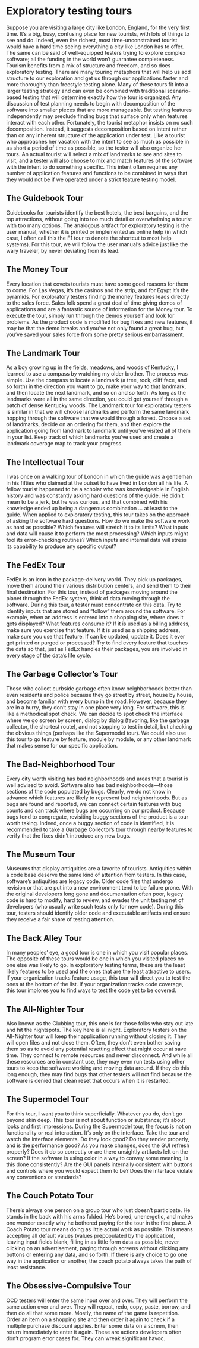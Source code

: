 # Exploratory testing tours

Suppose you are visiting a large city like London, England, for the very first time. It’s a big, busy, confusing place for new tourists, with lots of things to see and do. Indeed, even the richest, most time-unconstrained tourist would have a hard time seeing everything a city like London has to offer. The same can be said of well-equipped testers trying to explore complex software; all the funding in the world won’t guarantee completeness.
Tourism benefits from a mix of structure and freedom, and so does exploratory testing. There are many touring metaphors that will help us add structure to our exploration and get us through our applications faster and more thoroughly than freestyle testing alone. Many of these tours fit into a larger testing strategy and can even be combined with traditional scenario-based testing that will determine exactly how the tour is organized.
Any discussion of test planning needs to begin with decomposition of the software into smaller pieces that are more manageable. But testing features independently may preclude finding bugs that surface only when features interact with each other. Fortunately, the tourist metaphor insists on no such decomposition. Instead, it suggests decomposition based on intent rather than on any inherent structure of the application under test. Like a tourist who approaches her vacation with the intent to see as much as possible in as short a period of time as possible, so the tester will also organize her tours. An actual tourist will select a mix of landmarks to see and sites to visit, and a tester will also choose to mix and match features of the software with the intent to do something specific. This intent often requires any number of application features and functions to be combined in ways that they would not be if we operated under a strict feature testing model.

## The Guidebook Tour
Guidebooks for tourists identify the best hotels, the best bargains, and the top attractions, without going into too much detail or overwhelming a tourist with too many options. The analogous artifact for exploratory testing is the user manual, whether it is printed or implemented as online help (in which case, I often call this the F1 tour to denote the shortcut to most help systems). For this tour, we will follow the user manual’s advice just like the wary traveler, by never deviating from its lead.
## The Money Tour
Every location that covets tourists must have some good reasons for them to come. For Las Vegas, it’s the casinos and the strip, and for Egypt it’s the pyramids. For exploratory testers finding the money features leads directly to the sales force. Sales folk spend a great deal of time giving demos of applications and are a fantastic source of information for the Money tour. To execute the tour, simply run through the demos yourself and look for problems. As the product code is modified for bug fixes and new features, it may be that the demo breaks and you’ve not only found a great bug, but you’ve saved your sales force from some pretty serious embarrassment.
## The Landmark Tour
As a boy growing up in the fields, meadows, and woods of Kentucky, I learned to use a compass by watching my older brother. The process was simple. Use the compass to locate a landmark (a tree, rock, cliff face, and so forth) in the direction you want to go, make your way to that landmark, and then locate the next landmark, and so on and so forth. As long as the landmarks were all in the same direction, you could get yourself through a patch of dense Kentucky woods.
The Landmark tour for exploratory testers is similar in that we will choose landmarks and perform the same landmark hopping through the software that we would through a forest. Choose a set of landmarks, decide on an ordering for them, and then explore the application going from landmark to landmark until you’ve visited all of them in your list. Keep track of which landmarks you’ve used and create a landmark coverage map to track your progress.
## The Intellectual Tour
I was once on a walking tour of London in which the guide was a gentleman in his fifties who claimed at the outset to have lived in London all his life. A fellow tourist happened to be a scholar who was knowledgeable in English history and was constantly asking hard questions of the guide. He didn’t mean to be a jerk, but he was curious, and that combined with his knowledge ended up being a dangerous combination … at least to the guide. When applied to exploratory testing, this tour takes on the approach of asking the software hard questions. How do we make the software work as hard as possible? Which features will stretch it to its limits? What inputs and data will cause it to perform the most processing? Which inputs might fool its error-checking routines? Which inputs and internal data will stress its capability to produce any specific output?
## The FedEx Tour
FedEx is an icon in the package-delivery world. They pick up packages, move them around their various distribution centers, and send them to their final destination. For this tour, instead of packages moving around the planet through the FedEx system, think of data moving through the software. During this tour, a tester must concentrate on this data. Try to identify inputs that are stored and “follow” them around the software. For example, when an address is entered into a shopping site, where does it gets displayed? What features consume it? If it is used as a billing address, make sure you exercise that feature. If it is used as a shipping address, make sure you use that feature. If can be updated, update it. Does it ever get printed or purged or processed? Try to find every feature that touches the data so that, just as FedEx handles their packages, you are involved in every stage of the data’s life cycle.
## The Garbage Collector’s Tour
Those who collect curbside garbage often know neighborhoods better than even residents and police because they go street by street, house by house, and become familiar with every bump in the road. However, because they are in a hurry, they don’t stay in one place very long. For software, this is like a methodical spot check. We can decide to spot check the interface where we go screen by screen, dialog by dialog (favoring, like the garbage collector, the shortest route), and not stopping to test in detail, but checking the obvious things (perhaps like the Supermodel tour). We could also use this tour to go feature by feature, module by module, or any other landmark that makes sense for our specific application.
## The Bad-Neighborhood Tour
Every city worth visiting has bad neighborhoods and areas that a tourist is well advised to avoid. Software also has bad neighborhoods—those sections of the code populated by bugs. Clearly, we do not know in advance which features are likely to represent bad neighborhoods. But as bugs are found and reported, we can connect certain features with bug counts and can track where bugs are occurring on our product. Because bugs tend to congregate, revisiting buggy sections of the product is a tour worth taking. Indeed, once a buggy section of code is identified, it is recommended to take a Garbage Collector’s tour through nearby features to verify that the fixes didn’t introduce any new bugs.
## The Museum Tour
Museums that display antiquities are a favorite of tourists. Antiquities within a code base deserve the same kind of attention from testers. In this case, software’s antiquities are legacy code. Older code files that undergo revision or that are put into a new environment tend to be failure prone. With the original developers long gone and documentation often poor, legacy code is hard to modify, hard to review, and evades the unit testing net of developers (who usually write such tests only for new code). During this tour, testers should identify older code and executable artifacts and ensure they receive a fair share of testing attention.
## The Back Alley Tour
In many peoples’ eye, a good tour is one in which you visit popular places. The opposite of these tours would be one in which you visited places no one else was likely to go. In exploratory testing terms, these are the least likely features to be used and the ones that are the least attractive to users. If your organization tracks feature usage, this tour will direct you to test the ones at the bottom of the list. If your organization tracks code coverage, this tour implores you to find ways to test the code yet to be covered.
## The All-Nighter Tour
Also known as the Clubbing tour, this one is for those folks who stay out late and hit the nightspots. The key here is all night. Exploratory testers on the All-Nighter tour will keep their application running without closing it. They will open files and not close them. Often, they don’t even bother saving them so as to avoid any potential resetting effect that might occur at save time. They connect to remote resources and never disconnect. And while all these resources are in constant use, they may even run tests using other tours to keep the software working and moving data around. If they do this long enough, they may find bugs that other testers will not find because the software is denied that clean reset that occurs when it is restarted.
## The Supermodel Tour
For this tour, I want you to think superficially. Whatever you do, don’t go beyond skin deep. This tour is not about function or substance; it’s about looks and first impressions. During the Supermodel tour, the focus is not on functionality or real interaction. It’s only on the interface. Take the tour and watch the interface elements. Do they look good? Do they render properly, and is the performance good? As you make changes, does the GUI refresh properly? Does it do so correctly or are there unsightly artifacts left on the screen? If the software is using color in a way to convey some meaning, is this done consistently? Are the GUI panels internally consistent with buttons and controls where you would expect them to be? Does the interface violate any conventions or standards?
## The Couch Potato Tour
There’s always one person on a group tour who just doesn’t participate. He stands in the back with his arms folded. He’s bored, unenergetic, and makes one wonder exactly why he bothered paying for the tour in the first place. A Coach Potato tour means doing as little actual work as possible. This means accepting all default values (values prepopulated by the application), leaving input fields blank, filling in as little form data as possible, never clicking on an advertisement, paging through screens without clicking any buttons or entering any data, and so forth. If there is any choice to go one way in the application or another, the coach potato always takes the path of least resistance.
## The Obsessive-Compulsive Tour
OCD testers will enter the same input over and over. They will perform the same action over and over. They will repeat, redo, copy, paste, borrow, and then do all that some more. Mostly, the name of the game is repetition. Order an item on a shopping site and then order it again to check if a multiple purchase discount applies. Enter some data on a screen, then return immediately to enter it again. These are actions developers often don’t program error cases for. They can wreak significant havoc.